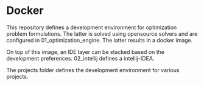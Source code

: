 # Docker
This repository defines a development environment for optimization problem formulations. The latter is solved using
opensource solvers and are configured in 01_optimization_engine. The latter results in a docker image. 

On top of this image, an IDE layer can be stacked based on the development preferences. 02_intellij defines a intellij-IDEA.

The projects folder defines the development environment for various projects.




